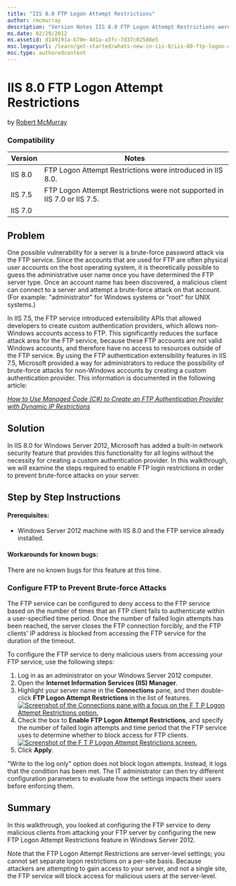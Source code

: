 ```yaml
---
title: "IIS 8.0 FTP Logon Attempt Restrictions"
author: rmcmurray
description: "Version Notes IIS 8.0 FTP Logon Attempt Restrictions were introduced in IIS 8.0. IIS 7.5 FTP Logon Attempt Restrictions were not supported in IIS 7.0 or IIS..."
ms.date: 02/29/2012
ms.assetid: d149191a-b70e-4d1a-a3fc-7d37c025d8e5
msc.legacyurl: /learn/get-started/whats-new-in-iis-8/iis-80-ftp-logon-attempt-restrictions
msc.type: authoredcontent
---
```

# IIS 8.0 FTP Logon Attempt Restrictions

by [Robert McMurray](https://github.com/rmcmurray)

### Compatibility

| Version | Notes |
| --- | --- |
| IIS 8.0 | FTP Logon Attempt Restrictions were introduced in IIS 8.0. |
| IIS 7.5 | FTP Logon Attempt Restrictions were not supported in IIS 7.0 or IIS 7.5. |
| IIS 7.0 |

<a id="TOC301258515"></a>

## Problem

One possible vulnerability for a server is a brute-force password attack via the FTP service. Since the accounts that are used for FTP are often physical user accounts on the host operating system, it is theoretically possible to guess the administrative user name once you have determined the FTP server type. Once an account name has been discovered, a malicious client can connect to a server and attempt a brute-force attack on that account. (For example: "administrator" for Windows systems or "root" for UNIX systems.)

In IIS 7.5, the FTP service introduced extensibility APIs that allowed developers to create custom authentication providers, which allows non-Windows accounts access to FTP. This significantly reduces the surface attack area for the FTP service, because these FTP accounts are not valid Windows accounts, and therefore have no access to resources outside of the FTP service. By using the FTP authentication extensibility features in IIS 7.5, Microsoft provided a way for administrators to reduce the possibility of brute-force attacks for non-Windows accounts by creating a custom authentication provider. This information is documented in the following article:

[*How to Use Managed Code (C#) to Create an FTP Authentication Provider with Dynamic IP Restrictions*](../../develop/developing-for-ftp/how-to-use-managed-code-c-to-create-an-ftp-authentication-provider-with-dynamic-ip-restrictions.md)

<a id="TOC301258516"></a>

## Solution

In IIS 8.0 for Windows Server 2012, Microsoft has added a built-in network security feature that provides this functionality for all logins without the necessity for creating a custom authentication provider. In this walkthrough, we will examine the steps required to enable FTP login restrictions in order to prevent brute-force attacks on your server.

<a id="TOC301258517"></a>

## Step by Step Instructions

#### Prerequisites:

- Windows Server 2012 machine with IIS 8.0 and the FTP service already installed.

#### Workarounds for known bugs:

There are no known bugs for this feature at this time.

<a id="TOC301448451"></a>

### Configure FTP to Prevent Brute-force Attacks

The FTP service can be configured to deny access to the FTP service based on the number of times that an FTP client fails to authenticate within a user-specified time period. Once the number of failed login attempts has been reached, the server closes the FTP connection forcibly, and the FTP clients' IP address is blocked from accessing the FTP service for the duration of the timeout.

To configure the FTP service to deny malicious users from accessing your FTP service, use the following steps:

1. Log in as an administrator on your Windows Server 2012 computer.
2. Open the **Internet Information Services (IIS) Manager**.
3. Highlight your server name in the **Connections** pane, and then double-click **FTP Logon Attempt Restrictions** in the list of features.  
    [![Screenshot of the Connections pane with a focus on the F T P Logon Attempt Restrictions option.](iis-80-ftp-logon-attempt-restrictions/_static/image2.png)](iis-80-ftp-logon-attempt-restrictions/_static/image1.png)
4. Check the box to **Enable FTP Logon Attempt Restrictions**, and specify the number of failed login attempts and time period that the FTP service uses to determine whether to block access for FTP clients.  
    [![Screenshot of the F T P Logon Attempt Restrictions screen.](iis-80-ftp-logon-attempt-restrictions/_static/image4.png)](iis-80-ftp-logon-attempt-restrictions/_static/image3.png)
5. Click **Apply**.

"Write to the log only" option does not block logon attempts. Instead, it logs that the condition has been met. The IT administrator can then try different configuration parameters to evaluate how the settings impacts their users before enforcing them.

<a id="TOC301258518"></a>

## Summary

In this walkthrough, you looked at configuring the FTP service to deny malicious clients from attacking your FTP server by configuring the new FTP Logon Attempt Restrictions feature in Windows Server 2012.

Note that the FTP Logon Attempt Restrictions are server-level settings; you cannot set separate logon restrictions on a per-site basis. Because attackers are attempting to gain access to your server, and not a single site, the FTP service will block access for malicious users at the server-level.
